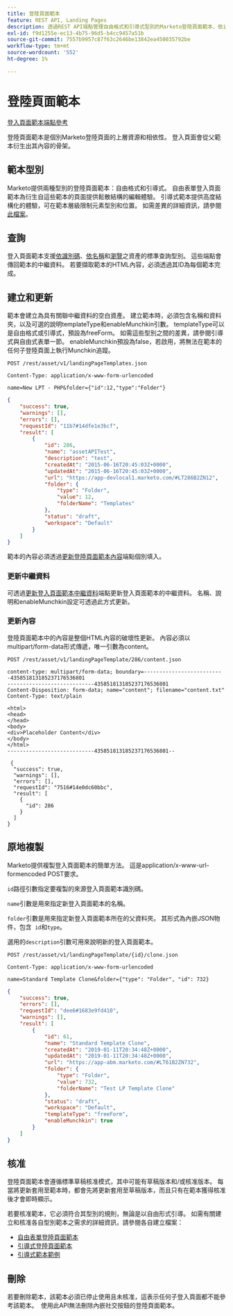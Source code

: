 ```yaml
---
title: 登陸頁面範本
feature: REST API, Landing Pages
description: 透過REST API端點管理自由格式和引導式型別的Marketo登陸頁面範本、依id或名稱查詢、建立、更新HTML、複製、Munchkin。
exl-id: f9d1255e-ec13-4b75-96d5-b4cc9457a51b
source-git-commit: 7557b9957c87f63c2646be13842ea450035792be
workflow-type: tm+mt
source-wordcount: '552'
ht-degree: 1%

---
```


# 登陸頁面範本

[登入頁面範本端點參考](https://developer.adobe.com/marketo-apis/api/asset/#tag/Landing-Page-Templates)

登陸頁面範本是個別Marketo登陸頁面的上層資源和相依性。 登入頁面會從父範本衍生出其內容的骨架。

## 範本型別

Marketo提供兩種型別的登陸頁面範本：自由格式和引導式。 自由表單登入頁面範本為衍生自這些範本的頁面提供鬆散結構的編輯體驗。 引導式範本提供高度結構化的體驗，可在範本層級限制元素型別和位置。 如需差異的詳細資訊，請參閱[此檔案](https://experienceleague.adobe.com/en/docs/marketo/using/product-docs/demand-generation/landing-pages/understanding-landing-pages/understanding-free-form-vs-guided-landing-pages)。

## 查詢

登入頁面範本支援[依識別碼](https://developer.adobe.com/marketo-apis/api/asset/#tag/Landing-Page-Templates/operation/getLandingPageTemplateByIdUsingGET)、[依名稱](https://developer.adobe.com/marketo-apis/api/asset/#tag/Landing-Page-Templates/operation/getLandingPageTemplateByNameUsingGET)和[瀏覽](https://developer.adobe.com/marketo-apis/api/asset/#tag/Landing-Page-Templates/operation/getLandingPageTemplatesUsingGET)之資產的標準查詢型別。 這些端點會傳回範本的中繼資料。 若要擷取範本的HTML內容，必須透過其ID為每個範本完成。

## 建立和更新

範本會建立為具有關聯中繼資料的空白資產。 建立範本時，必須包含名稱和資料夾，以及可選的說明templateType和enableMunchkin引數。 templateType可以是自由格式或引導式，預設為freeForm。 如需這些型別之間的差異，請參閱引導式與自由式表單一節。 enableMunchkin預設為false，若啟用，將無法在範本的任何子登陸頁面上執行Munchkin追蹤。

```
POST /rest/asset/v1/landingPageTemplates.json
```

```
Content-Type: application/x-www-form-urlencoded
```

```
name=New LPT - PHP&folder={"id":12,"type":"Folder"}
```

```json
{
    "success": true,
    "warnings": [],
    "errors": [],
    "requestId": "11b7#14dfe1e3bcf",
    "result": [
        {
            "id": 286,
            "name": "assetAPITest",
            "description": "test",
            "createdAt": "2015-06-16T20:45:03Z+0000",
            "updatedAt": "2015-06-16T20:45:03Z+0000",
            "url": "https://app-devlocal1.marketo.com/#LT286B2ZN12",
            "folder": {
                "type": "Folder",
                "value": 12,
                "folderName": "Templates"
            },
            "status": "draft",
            "workspace": "Default"
        }
    ]
}
```

範本的內容必須透過[更新登陸頁面範本內容](https://developer.adobe.com/marketo-apis/api/asset/#tag/Landing-Page-Templates/operation/updateLandingPageTemplateContentUsingPOST)端點個別填入。

### 更新中繼資料

可透過[更新登入頁面範本中繼資料](https://developer.adobe.com/marketo-apis/api/asset/#tag/Landing-Page-Templates/operation/updateLpTemplateUsingPOST)端點更新登入頁面範本的中繼資料。 名稱、說明和enableMunchkin設定可透過此方式更新。

### 更新內容

登陸頁面範本中的內容是整個HTML內容的破壞性更新。 內容必須以multipart/form-data形式傳遞，唯一引數為content。

```
POST /rest/asset/v1/landingPageTemplate/286/content.json
```

```
content-type: multipart/form-data; boundary=--------------------------435851813185237176536801
----------------------------435851813185237176536801
Content-Disposition: form-data; name="content"; filename="content.txt"
Content-Type: text/plain

<html>
<head>
</head>
<body>
<div>Placeholder Content</div>
</body>
</html>
----------------------------435851813185237176536801--
```

```
 {
  "success": true,
  "warnings": [],
  "errors": [],
  "requestId": "7516#14e0dc60bbc",
  "result": [
    {
      "id": 286
    }
  ]
}
```

## 原地複製

Marketo提供複製登入頁面範本的簡單方法。 這是application/x-www-url-formencoded POST要求。

`id`路徑引數指定要複製的來源登入頁面範本識別碼。

`name`引數是用來指定新登入頁面範本的名稱。

`folder`引數是用來指定新登入頁面範本所在的父資料夾。 其形式為內嵌JSON物件，包含  `id`和`type`。

選用的`description`引數可用來說明新的登入頁面範本。

```
POST /rest/asset/v1/landingPageTemplate/{id}/clone.json
```

```
Content-Type: application/x-www-form-urlencoded
```

```
name=Standard Template Clone&folder={"type": "Folder", "id": 732}
```

```json
{
    "success": true,
    "errors": [],
    "requestId": "dee6#1683e9fd410",
    "warnings": [],
    "result": [
        {
            "id": 61,
            "name": "Standard Template Clone",
            "createdAt": "2019-01-11T20:34:48Z+0000",
            "updatedAt": "2019-01-11T20:34:48Z+0000",
            "url": "https://app-abm.marketo.com/#LT61B2ZN732",
            "folder": {
                "type": "Folder",
                "value": 732,
                "folderName": "Test LP Template Clone"
            },
            "status": "draft",
            "workspace": "Default",
            "templateType": "freeForm",
            "enableMunchkin": true
        }
    ]
}
```

## 核准

登陸頁面範本會遵循標準草稿核准模式，其中可能有草稿版本和/或核准版本。 每當將更新套用至範本時，都會先將更新套用至草稿版本，而且只有在範本獲得核准後才會即時顯示。

若要核准範本，它必須符合其型別的規則，無論是以自由形式引導。 如需有關建立和核准各自型別範本之需求的詳細資訊，請參閱各自建立檔案：

- [自由表單登陸頁面範本](https://experienceleague.adobe.com/en/docs/marketo/using/product-docs/demand-generation/landing-pages/landing-page-templates/create-a-free-form-landing-page-template)
- [引導式登陸頁面範本](https://experienceleague.adobe.com/en/docs/marketo/using/product-docs/demand-generation/landing-pages/landing-page-templates/create-a-guided-landing-page-template)
- [引導式範本範例](https://experienceleague.adobe.com/en/docs/marketo/using/product-docs/demand-generation/landing-pages/landing-page-templates/guided-landing-page-template-list)

## 刪除

若要刪除範本，該範本必須已停止使用且未核准，這表示任何子登入頁面都不能參考該範本。  使用此API無法刪除內嵌社交按鈕的登陸頁面範本。
